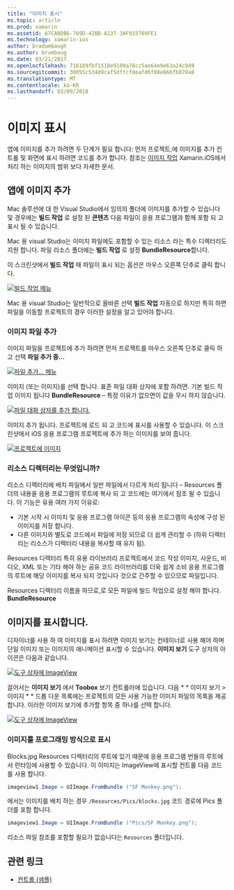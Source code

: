 ```yaml
---
title: "이미지 표시"
ms.topic: article
ms.prod: xamarin
ms.assetid: 67CA8DB6-769D-42BB-A137-3AF933789FE1
ms.technology: xamarin-ios
author: bradumbaugh
ms.author: brumbaug
ms.date: 03/21/2017
ms.openlocfilehash: 716189fbf1518e9100a78cc5ae64e9e63a24c949
ms.sourcegitcommit: 30055c534d9caf5dffcfdeafd6f08e666fb870a8
ms.translationtype: MT
ms.contentlocale: ko-KR
ms.lasthandoff: 03/09/2018
---
```

# <a name="displaying-images"></a>이미지 표시

앱에 이미지를 추가 하려면 두 단계가 필요 합니다: 먼저 프로젝트;에 이미지를 추가 컨트롤 및 화면에 표시 하려면 코드를 추가 합니다. 참조는 [이미지 작업](~/ios/app-fundamentals/images-icons/index.md) Xamarin.iOS에서 처리 하는 이미지의 범위 보다 자세한 문서.

## <a name="adding-images-to-your-app"></a>앱에 이미지 추가

Mac 솔루션에 대 한 Visual Studio에서 임의의 폴더에 이미지를 추가할 수 있습니다 및 경우에는 **빌드 작업** 로 설정 된 **콘텐츠** 다음 파일이 응용 프로그램과 함께 포함 되 고 표시 될 수 있습니다.

Mac 용 visual Studio는 이미지 파일에도 포함할 수 있는 리소스 라는 특수 디렉터리도 지원 합니다. 파일 리소스 폴더에는 **빌드 작업** 로 설정 **BundleResource**합니다.

이 스크린샷에서 **빌드 작업** 때 파일이 표시 되는 옵션은 마우스 오른쪽 단추로 클릭 합니다.

 [![](image-images/image30a.png "빌드 작업 메뉴")](image-images/image30a.png#lightbox)

Mac 용 visual Studio는 일반적으로 올바른 선택 **빌드 작업** 자동으로 하지만 특히 하면 파일을 이동할 프로젝트의 경우 이러한 설정을 알고 있어야 합니다.

### <a name="adding-an-image-file"></a>이미지 파일 추가

이미지 파일을 프로젝트에 추가 하려면 먼저 프로젝트를 마우스 오른쪽 단추로 클릭 하 고 선택 **파일 추가 중...**

 [![](image-images/image31a.png "파일 추가... 메뉴")](image-images/image31a.png#lightbox)

이미지 (또는 이미지)를 선택 합니다. 표준 파일 대화 상자에 포함 하려면. 기본 빌드 작업 이미지 됩니다 **BundleResource** – 특정 이유가 없으면이 값을 무시 하지 않습니다.

 [![](image-images/image32a.png "파일 대화 상자를 추가 합니다.")](image-images/image32a.png#lightbox)

이미지 추가 됩니다. 프로젝트에 로드 되 고 코드에 표시를 사용할 수 있습니다. 이 스크린샷에서 iOS 응용 프로그램 프로젝트에 추가 하는 이미지를 보여 줍니다.

 [![](image-images/image33a.png "프로젝트에 이미지")](image-images/image33a.png#lightbox)

### <a name="what-is-the-resources-directory"></a>리소스 디렉터리는 무엇입니까?

리소스 디렉터리에 배치 파일에서 일반 파일에서 다르게 처리 됩니다 – Resources 폴더의 내용을 응용 프로그램의 루트에 복사 되 고 코드에는 여기에서 참조 될 수 있습니다. 이 기능은 유용 여러 가지 이유로:

-  기본 시작 시 이미지 및 응용 프로그램 아이콘 등의 응용 프로그램의 속성에 구성 된 이미지를 저장 합니다.
-  다른 이미지와 별도로 코드에서 파일에 저장 되므로 더 쉽게 관리할 수 (하위 디렉터리는 리소스가 디렉터리 내용을 복사할 때 유지 됨).


Resources 디렉터리 특히 유용 라이브러리 프로젝트에서 코드 작성 이미지, 사운드, 비디오, XML 또는 기타 해야 하는 공유 코드 라이브러리를 더욱 쉽게 소비 응용 프로그램의 루트에 해당 이미지를 복사 되지 것입니다 것으로 간주할 수 있으므로 파일입니다.



Resources 디렉터리 이름을 하므로,로 모든 파일에 빌드 작업으로 설정 해야 합니다. **BundleResource**

## <a name="displaying-the-image"></a>이미지를 표시합니다.

디자이너를 사용 하 여 이미지를 표시 하려면 이미지 보기는 컨테이너로 사용 해야 하며 단일 이미지 또는 이미지의 애니메이션 표시할 수 있습니다. **이미지 보기** 도구 상자의 아이콘은 다음과 같습니다.

 [![](image-images/image35a.png "도구 상자에 ImageView")](image-images/image35.png#lightbox)

끌어서는 **이미지 보기** 에서 **Toobox** 보기 컨트롤러에 있습니다. 다음 * * 이미지 보기 > 이미지 * * 드롭 다운 목록에는 프로젝트의 모든 사용 가능한 이미지 파일의 목록을 제공 합니다. 이러한 이미지 보기에 추가할 항목 중 하나를 선택 합니다.

 [![](image-images/image36a.png "도구 상자에 ImageView")](image-images/image36.png#lightbox)

### <a name="displaying-the-image-programmatically"></a>이미지를 프로그래밍 방식으로 표시

Blocks.jpg Resources 디렉터리의 루트에 있기 때문에 응용 프로그램 번들의 루트에서 런타임에 사용할 수 있습니다. 이 이미지는 ImageView에 표시할 컨트롤 다음 코드를 사용 합니다.

```csharp
imageview1.Image = UIImage.FromBundle ("SF Monkey.png");
```

에서는 이미지를 배치 하는 경우 `/Resources/Pics/blocks.jpg` 코드 경로에 Pics 폴더를 포함 합니다.

```csharp
imageview1.Image = UIImage.FromBundle ("Pics/SF Monkey.png");
```

리소스 파일 참조를 포함할 필요가 없습니다는 `Resources` 폴더입니다.


## <a name="related-links"></a>관련 링크

- [컨트롤 (샘플)](https://developer.xamarin.com/samples/Controls/)
